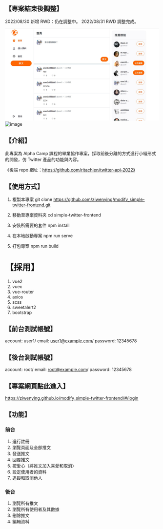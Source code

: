 ## 【專案結束後調整】

2022/08/30 新增 RWD：仍在調整中。
2022/08/31 RWD 調整完成。

![image](./src/assets/image/main-page.jpg)
![image](./src/assets/image/mobile-page.jpg)

## 【介紹】

此專案為 Alpha Camp 課程的畢業協作專案，採取前後分離的方式進行小組形式的開發，仿 Twitter 產品的功能與內容。

《後端 repo 網址：https://github.com/ritachien/twitter-api-2022》

## 【使用方式】

1. 複製本專案
   git clone https://github.com/ziwenying/modify_simple-twitter-frontend.git

2. 移動至專案資料夾
   cd simple-twitter-frontend

3. 安裝所需要的套件
   npm install

4. 在本地啟動專案
   npm run serve

5. 打包專案
   npm run build

# 【採用】

1. vue2
2. vuex
3. vue-router
4. axios
5. scss
6. sweetalert2
7. bootstrap

## 【前台測試帳號】

account: user1/
email: user1@example.com/
password: 12345678

## 【後台測試帳號】

account: root/
email: root@example.com/
password: 12345678

## 【專案網頁點此進入】

https://ziwenying.github.io/modify_simple-twitter-frontend/#/login

## 【功能】

### 前台

1. 進行註冊
2. 瀏覽頁面及全部推文
3. 發送推文
4. 回覆推文
5. 按愛心（將推文加入喜愛和取消）
6. 設定使用者的資料
7. 追蹤和取消他人

### 後台

1. 瀏覽所有推文
2. 瀏覽所有使用者及其數據
3. 刪除推文
4. 編輯資料

